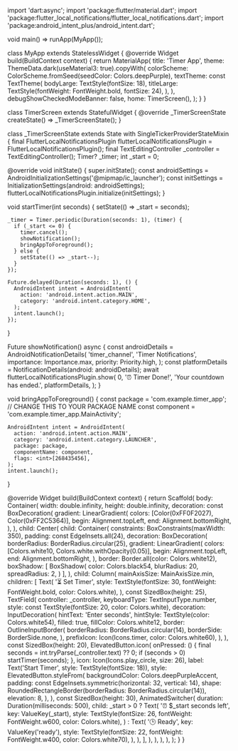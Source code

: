import 'dart:async';
import 'package:flutter/material.dart';
import 'package:flutter_local_notifications/flutter_local_notifications.dart';
import 'package:android_intent_plus/android_intent.dart';

void main() => runApp(MyApp());

class MyApp extends StatelessWidget {
  @override
  Widget build(BuildContext context) {
    return MaterialApp(
      title: 'Timer App',
      theme: ThemeData.dark(useMaterial3: true).copyWith(
        colorScheme: ColorScheme.fromSeed(seedColor: Colors.deepPurple),
        textTheme: const TextTheme(
          bodyLarge: TextStyle(fontSize: 18),
          titleLarge: TextStyle(fontWeight: FontWeight.bold, fontSize: 24),
        ),
      ),
      debugShowCheckedModeBanner: false,
      home: TimerScreen(),
    );
  }
}

class TimerScreen extends StatefulWidget {
  @override
  _TimerScreenState createState() => _TimerScreenState();
}

class _TimerScreenState extends State<TimerScreen> with SingleTickerProviderStateMixin {
  final FlutterLocalNotificationsPlugin flutterLocalNotificationsPlugin = FlutterLocalNotificationsPlugin();
  final TextEditingController _controller = TextEditingController();
  Timer? _timer;
  int _start = 0;

  @override
  void initState() {
    super.initState();
    const androidSettings = AndroidInitializationSettings('@mipmap/ic_launcher');
    const initSettings = InitializationSettings(android: androidSettings);
    flutterLocalNotificationsPlugin.initialize(initSettings);
  }

  void startTimer(int seconds) {
    setState(() => _start = seconds);

    _timer = Timer.periodic(Duration(seconds: 1), (timer) {
      if (_start <= 0) {
        timer.cancel();
        showNotification();
        bringAppToForeground();
      } else {
        setState(() => _start--);
      }
    });

    Future.delayed(Duration(seconds: 1), () {
      AndroidIntent intent = AndroidIntent(
        action: 'android.intent.action.MAIN',
        category: 'android.intent.category.HOME',
      );
      intent.launch();
    });
  }

  Future<void> showNotification() async {
    const androidDetails = AndroidNotificationDetails(
      'timer_channel',
      'Timer Notifications',
      importance: Importance.max,
      priority: Priority.high,
    );
    const platformDetails = NotificationDetails(android: androidDetails);
    await flutterLocalNotificationsPlugin.show(
      0,
      '⏰ Timer Done!',
      'Your countdown has ended.',
      platformDetails,
    );
  }

  void bringAppToForeground() {
    const package = 'com.example.timer_app'; // CHANGE THIS TO YOUR PACKAGE NAME
    const component = 'com.example.timer_app.MainActivity';

    AndroidIntent intent = AndroidIntent(
      action: 'android.intent.action.MAIN',
      category: 'android.intent.category.LAUNCHER',
      package: package,
      componentName: component,
      flags: <int>[268435456],
    );
    intent.launch();
  }

  @override
  Widget build(BuildContext context) {
    return Scaffold(
      body: Container(
        width: double.infinity,
        height: double.infinity,
        decoration: const BoxDecoration(
          gradient: LinearGradient(
            colors: [Color(0xFF0F2027), Color(0xFF2C5364)],
            begin: Alignment.topLeft,
            end: Alignment.bottomRight,
          ),
        ),
        child: Center(
          child: Container(
            constraints: BoxConstraints(maxWidth: 350),
            padding: const EdgeInsets.all(24),
            decoration: BoxDecoration(
              borderRadius: BorderRadius.circular(25),
              gradient: LinearGradient(
                colors: [Colors.white10, Colors.white.withOpacity(0.05)],
                begin: Alignment.topLeft,
                end: Alignment.bottomRight,
              ),
              border: Border.all(color: Colors.white12),
              boxShadow: [
                BoxShadow(
                  color: Colors.black54,
                  blurRadius: 20,
                  spreadRadius: 2,
                )
              ],
            ),
            child: Column(
              mainAxisSize: MainAxisSize.min,
              children: [
                Text(
                  '⏳ Set Timer',
                  style: TextStyle(fontSize: 30, fontWeight: FontWeight.bold, color: Colors.white),
                ),
                const SizedBox(height: 25),
                TextField(
                  controller: _controller,
                  keyboardType: TextInputType.number,
                  style: const TextStyle(fontSize: 20, color: Colors.white),
                  decoration: InputDecoration(
                    hintText: 'Enter seconds',
                    hintStyle: TextStyle(color: Colors.white54),
                    filled: true,
                    fillColor: Colors.white12,
                    border: OutlineInputBorder(
                      borderRadius: BorderRadius.circular(14),
                      borderSide: BorderSide.none,
                    ),
                    prefixIcon: Icon(Icons.timer, color: Colors.white60),
                  ),
                ),
                const SizedBox(height: 20),
                ElevatedButton.icon(
                  onPressed: () {
                    final seconds = int.tryParse(_controller.text) ?? 0;
                    if (seconds > 0) startTimer(seconds);
                  },
                  icon: Icon(Icons.play_circle, size: 26),
                  label: Text('Start Timer', style: TextStyle(fontSize: 18)),
                  style: ElevatedButton.styleFrom(
                    backgroundColor: Colors.deepPurpleAccent,
                    padding: const EdgeInsets.symmetric(horizontal: 32, vertical: 14),
                    shape: RoundedRectangleBorder(borderRadius: BorderRadius.circular(14)),
                    elevation: 8,
                  ),
                ),
                const SizedBox(height: 30),
                AnimatedSwitcher(
                  duration: Duration(milliseconds: 500),
                  child: _start > 0
                      ? Text(
                          '⏰ $_start seconds left',
                          key: ValueKey(_start),
                          style: TextStyle(fontSize: 26, fontWeight: FontWeight.w600, color: Colors.white),
                        )
                      : Text(
                          '🕒 Ready',
                          key: ValueKey('ready'),
                          style: TextStyle(fontSize: 22, fontWeight: FontWeight.w400, color: Colors.white70),
                        ),
                ),
              ],
            ),
          ),
        ),
      ),
    );
  }
}